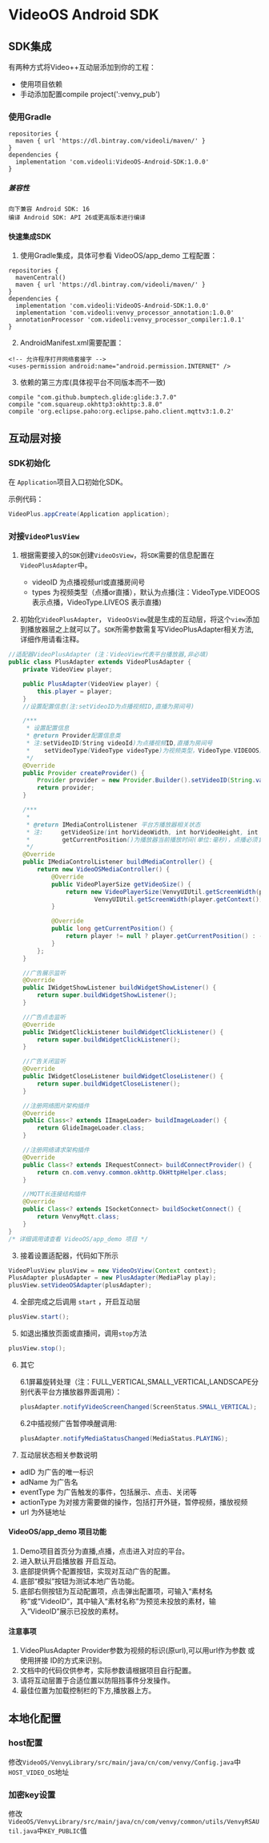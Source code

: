 # VideoOS Android SDK

## SDK集成
有两种方式将Video++互动层添加到你的工程：

- 使用项目依赖
- 手动添加配置compile project(':venvy_pub')

### 使用Gradle
```
repositories {
  maven { url 'https://dl.bintray.com/videoli/maven/' }
}
dependencies {
  implementation 'com.videoli:VideoOS-Android-SDK:1.0.0'
}
```
##### 兼容性
```
向下兼容 Android SDK: 16
编译 Android SDK: API 26或更高版本进行编译
```

#### 快速集成SDK
1. 使用Gradle集成，具体可参看 VideoOS/app_demo 工程配置：
```
repositories {
  mavenCentral()
  maven { url 'https://dl.bintray.com/videoli/maven/' }
}
dependencies {
  implementation 'com.videoli:VideoOS-Android-SDK:1.0.0'
  implementation 'com.videoli:venvy_processor_annotation:1.0.0'
  annotationProcessor 'com.videoli:venvy_processor_compiler:1.0.1'
}
```

2. AndroidManifest.xml需要配置：
```
<!-- 允许程序打开网络套接字 -->
<uses-permission android:name="android.permission.INTERNET" />
```
   
3. 依赖的第三方库(具体视平台不同版本而不一致)

```
compile "com.github.bumptech.glide:glide:3.7.0"
compile "com.squareup.okhttp3:okhttp:3.8.0"
compile 'org.eclipse.paho:org.eclipse.paho.client.mqttv3:1.0.2'
```
	  
## 互动层对接	

### SDK初始化
在 `Application`项目入口初始化SDK。

示例代码：

```java
VideoPlus.appCreate(Application application);
```
### 对接`VideoPlusView`
	
1. 根据需要接入的`SDK`创建`VideoOsView`，将`SDK`需要的信息配置在`VideoPlusAdapter`中。
	
	* videoID 为点播视频url或直播房间号
	* types 为视频类型（点播or直播），默认为点播(注：VideoType.VIDEOOS 表示点播，VideoType.LIVEOS 表示直播)


2. 初始化`VideoPlusAdapter`， `VideoOsView`就是生成的互动层，将这个`view`添加到播放器层之上就可以了。`SDK`所需参数需复写VideoPlusAdapter相关方法,详细作用请看注释。

```java
//适配器VideoPlusAdapter (注：VideoView代表平台播放器,非必填)
public class PlusAdapter extends VideoPlusAdapter {
    private VideoView player;

    public PlusAdapter(VideoView player) {
        this.player = player;
    }
    //设置配置信息(注:setVideoID为点播视频ID,直播为房间号)

    /***
     * 设置配置信息
     * @return Provider配置信息类
     * 注:setVideoID(String videoId)为点播视频ID,直播为房间号
     *    setVideoType(VideoType videoType)为视频类型，VideoType.VIDEOOS点播 VideoType.LIVEOS直播
     */
    @Override
    public Provider createProvider() {
        Provider provider = new Provider.Builder().setVideoID(String.valueOf(12)).setVideoType(VideoType.LIVEOS).build();
        return provider;
    }

    /***
     *
     * @return IMediaControlListener 平台方播放器相关状态
     * 注:     getVideoSize(int horVideoWidth, int horVideoHeight, int verVideoWidth, int verVideoHeight, int portraitSmallScreenOriginY)为视频播放器横竖屏Size(必填)
     *         getCurrentPosition()为播放器当前播放时间(单位:毫秒)，点播必须复写处理 直播无需此操作。
     */
    @Override
    public IMediaControlListener buildMediaController() {
        return new VideoOSMediaController() {
            @Override
            public VideoPlayerSize getVideoSize() {
                return new VideoPlayerSize(VenvyUIUtil.getScreenWidth(player.getContext()), VenvyUIUtil.getScreenHeight(player.getContext()),
                        VenvyUIUtil.getScreenWidth(player.getContext()), 200, 0);
            }

            @Override
            public long getCurrentPosition() {
                return player != null ? player.getCurrentPosition() : -1;
            }
        };
    }

    //广告展示监听
    @Override
    public IWidgetShowListener buildWidgetShowListener() {
        return super.buildWidgetShowListener();
    }

    //广告点击监听
    @Override
    public IWidgetClickListener buildWidgetClickListener() {
        return super.buildWidgetClickListener();
    }

    //广告关闭监听
    @Override
    public IWidgetCloseListener buildWidgetCloseListener() {
        return super.buildWidgetCloseListener();
    }

    //注册网络图片架构插件
    @Override
    public Class<? extends IImageLoader> buildImageLoader() {
        return GlideImageLoader.class;
    }

    //注册网络请求架构插件
    @Override
    public Class<? extends IRequestConnect> buildConnectProvider() {
        return cn.com.venvy.common.okhttp.OkHttpHelper.class;
    }

    //MQTT长连接结构插件
    @Override
    public Class<? extends ISocketConnect> buildSocketConnect() {
        return VenvyMqtt.class;
    }
}
/* 详细调用请查看 VideoOS/app_demo 项目 */
```
 
3. 接着设置适配器，代码如下所示

```java
VideoPlusView plusView = new VideoOsView(Context context);
PlusAdapter plusAdapter = new PlusAdapter(MediaPlay play);
plusView.setVideoOSAdapter(plusAdapter);
```

4. 全部完成之后调用 `start` ，开启互动层
```java
plusView.start();
```
5. 如退出播放页面或直播间，调用`stop`方法
```java
plusView.stop();
```
6. 其它

   6.1屏幕旋转处理（注：FULL_VERTICAL,SMALL_VERTICAL,LANDSCAPE分别代表平台方播放器界面调用）：
   ```java
   plusAdapter.notifyVideoScreenChanged(ScreenStatus.SMALL_VERTICAL);
   ```
   
   6.2中插视频广告暂停唤醒调用:
   ```java
   plusAdapter.notifyMediaStatusChanged(MediaStatus.PLAYING);
   ```
7. 互动层状态相关参数说明 		
* adID 为广告的唯一标识
* adName 为广告名
* eventType 为广告触发的事件，包括展示、点击、关闭等
* actionType 为对接方需要做的操作，包括打开外链，暂停视频，播放视频
* url 为外链地址

#### VideoOS/app_demo 项目功能

1. Demo项目首页分为直播,点播，点击进入对应的平台。
2. 进入默认开启播放器 开启互动。
3. 底部提供俩个配置按钮，实现对互动广告的配置。
4. 底部“模拟”按钮为测试本地广告功能。
5. 底部右侧按钮为互动配置项，点击弹出配置项，可输入“素材名称”或“VideoID”，其中输入“素材名称”为预览未投放的素材，输入“VideoID”展示已投放的素材。

#### 注意事项

1. VideoPlusAdapter Provider参数为视频的标识(原url),可以用url作为参数 或 使用拼接 ID的方式来识别。
2. 文档中的代码仅供参考，实际参数请根据项目自行配置。
3. 请将互动层置于合适位置以防阻挡事件分发操作。
4. 最佳位置为加载控制栏的下方,播放器上方。
 
## 本地化配置

### host配置
修改`VideoOS/VenvyLibrary/src/main/java/cn/com/venvy/Config.java`中`HOST_VIDEO_OS`地址

### 加密key设置
修改`VideoOS/VenvyLibrary/src/main/java/cn/com/venvy/common/utils/VenvyRSAUtil.java`中`KEY_PUBLIC`值
